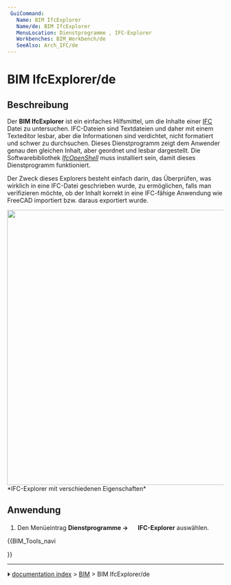 ```yaml
---
 GuiCommand:
   Name: BIM IfcExplorer
   Name/de: BIM IfcExplorer
   MenuLocation: Dienstprogramme , IFC-Explorer
   Workbenches: BIM_Workbench/de
   SeeAlso: Arch_IFC/de
---
```


# BIM IfcExplorer/de



## Beschreibung

Der **BIM IfcExplorer** ist ein einfaches Hilfsmittel, um die Inhalte einer [IFC](Arch_IFC/de.md) Datei zu untersuchen. IFC-Dateien sind Textdateien und daher mit einem Texteditor lesbar, aber die Informationen sind verdichtet, nicht formatiert und schwer zu durchsuchen. Dieses Dienstprogramm zeigt dem Anwender genau den gleichen Inhalt, aber geordnet und lesbar dargestellt. Die Softwarebibliothek *[IfcOpenShell](IfcOpenShell/de.md)* muss installiert sein, damit dieses Dienstprogramm funktioniert.

Der Zweck dieses Explorers besteht einfach darin, das Überprüfen, was wirklich in eine IFC-Datei geschrieben wurde, zu ermöglichen, falls man verifizieren möchte, ob der Inhalt korrekt in eine IFC-fähige Anwendung wie FreeCAD importiert bzw. daraus exportiert wurde.

<img alt="" src=images/Arch_IfcExplorer_example.jpg  style="width:640px;"> 
*IFC-Explorer mit verschiedenen Eigenschaften*



## Anwendung

1.  Den Menüeintrag **Dienstprogramme → <img src="images/BIM_IfcExplorer.svg" width=16px> IFC-Explorer** auswählen.





{{BIM_Tools_navi

}}



---
⏵ [documentation index](../README.md) > [BIM](BIM_Workbench.md) > BIM IfcExplorer/de
